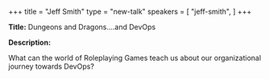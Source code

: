 +++
title = "Jeff Smith"
type = "new-talk"
speakers = [
        "jeff-smith",
]
+++
<div class="span-15  ">
  <div class="span-15  last ">
  <p><strong>Title:</strong>
Dungeons and Dragons....and DevOps
</p>

<p><strong>Description:</strong></p>

<p>
What can the world of Roleplaying Games teach us about our organizational journey towards DevOps?
</p>
<p>

</p>


  </div>
</div>